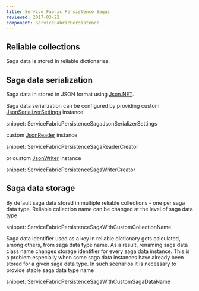 ```yaml
---
title: Service Fabric Persistence Sagas
reviewed: 2017-03-22
component: ServiceFabricPersistence
---
```


## Reliable collections

Saga data is stored in reliable dictionaries.  

## Saga data serialization

Saga data in stored in JSON format using [Json.NET](http://www.newtonsoft.com/json). 

Saga data serialization can be configured by providing custom [JsonSerializerSettings](http://www.newtonsoft.com/json/help/html/T_Newtonsoft_Json_JsonSerializerSettings.htm) instance 

snippet: ServiceFabricPersistenceSagaJsonSerializerSettings

custom [JsonReader](http://www.newtonsoft.com/json/help/html/T_Newtonsoft_Json_JsonReader.htm) instance

snippet: ServiceFabricPersistenceSagaReaderCreator

or custom [JsonWriter](http://www.newtonsoft.com/json/help/html/T_Newtonsoft_Json_JsonWriter.htm) instance

snippet: ServiceFabricPersistenceSagaWriterCreator

## Saga data storage 

By default saga data stored in multiple reliable collections - one per saga data type. Reliable collection name can be changed at the level of saga data type

snippet: ServiceFabricPersistenceSagaWithCustomCollectionName

Saga data identifier used as a key in reliable dictionary gets calculated, among others, from saga data type name. As a result, renaming saga data class name changes storage identifier for every saga data instance. This is a problem especially when some saga data instances have already been stored for a given saga data type. In such scenarios it is necessary to provide stable saga data type name

snippet: ServiceFabricPersistenceSagaWithCustomSagaDataName
